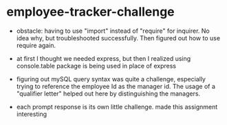 # employee-tracker-challenge

- obstacle: having to use "import" instead of "require" for inquirer. No idea why, but troubleshooted successfully. Then figured out how to use require again.

- at first I thought we needed express, but then I realized using console.table package is being used in place of express

- figuring out mySQL query syntax was quite a challenge, especially trying to reference the employee Id as the manager id. The usage of a "qualifier letter" helped out here by distinguishing the managers.

- each prompt response is its own little challenge. made this assignment interesting